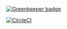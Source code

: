 

[![Greenkeeper badge](https://badges.greenkeeper.io/fjmorant/flashcards.svg)](https://greenkeeper.io/)

[![CircleCI](https://circleci.com/gh/fjmorant/flashcards.svg?style=shield)](https://circleci.com/gh/fjmorant/flashcards)
